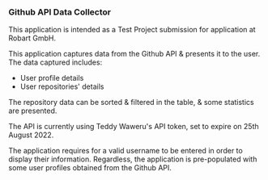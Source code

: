 ### Github API Data Collector

This application is intended as a Test Project submission for application at Robart GmbH.

This application captures data from the Github API & presents it to the user. The data captured includes:
- User profile details
- User repositories' details

The repository data can be sorted & filtered in the table, & some statistics are presented.

The API is currently using Teddy Waweru's API token, set to expire on 25th August 2022.

The application requires for a valid username to be entered in order to display their information. Regardless, the application is pre-populated with some user profiles obtained from the Github API.